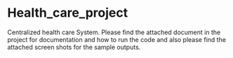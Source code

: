 # Health_care_project
Centralized health care System.
Please find the attached document in the project for documentation and how to run the code and also please find the attached screen shots for the sample outputs.
